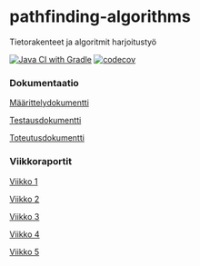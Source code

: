 # pathfinding-algorithms

Tietorakenteet ja algoritmit harjoitustyö

[![Java CI with Gradle](https://github.com/jussmaki/pathfinding-algorithms/workflows/Java%20CI%20with%20Gradle/badge.svg)](https://github.com/jussmaki/pathfinding-algorithms/actions/workflows/gradle.yml)
[![codecov](https://codecov.io/gh/jussmaki/pathfinding-algorithms/branch/main/graph/badge.svg?token=R8DBV97Z3R)](https://codecov.io/gh/jussmaki/pathfinding-algorithms)

### Dokumentaatio

[Määrittelydokumentti](dokumentaatio/maarittelydokumentti.md)

[Testausdokumentti](dokumentaatio/testausdokumentti.md)

[Toteutusdokumentti](dokumentaatio/toteutusdokumentti.md)


### Viikkoraportit

[Viikko 1](dokumentaatio/viikkoraportti1.md)

[Viikko 2](dokumentaatio/viikkoraportti2.md)

[Viikko 3](dokumentaatio/viikkoraportti3.md)

[Viikko 4](dokumentaatio/viikkoraportti4.md)

[Viikko 5](dokumentaatio/viikkoraportti5.md)

